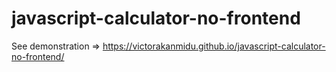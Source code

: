 # javascript-calculator-no-frontend

See demonstration => https://victorakanmidu.github.io/javascript-calculator-no-frontend/
